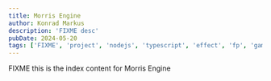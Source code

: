 ```yaml
---
title: Morris Engine
author: Konrad Markus
description: 'FIXME desc'
pubDate: 2024-05-20
tags: ['FIXME', 'project', 'nodejs', 'typescript', 'effect', 'fp', 'games']
---
```


FIXME this is the index content for Morris Engine
